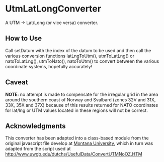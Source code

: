 # UtmLatLongConverter

A UTM -> Lat/Long (or vice versa) converter.

## How to Use

Call setDatum with the index of the datum to be used and then call the various
conversion functions latLngToUtm(), utmToLatLng() or natoToLatLng(), utmToNato(),
natoToUtm() to convert between the various coordinate systems, hopefully accurately!

## Caveat

**NOTE**: no attempt is made to compensate for the irregular grid in the area around
the southern coast of Norway and Svalbard (zones 32V and 31X, 33X, 35X and 37X)
because of this results returned for NATO coordinates for lat/lng or
UTM values located in these regions will not be correct.

## Acknowledgments

This converter has been adapted into a class-based module from the original javascript
file develop at [Montana University](http://www.rcn.montana.edu/Resources/Converter.aspx),
which in turn was adapted from the script used at http://www.uwgb.edu/dutchs/UsefulData/ConvertUTMNoOZ.HTM
